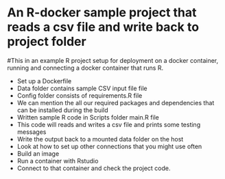 
# An R-docker sample project that reads a csv file and write back to project folder

#This in an example R project setup for deployment on a docker container, running and connecting a docker container that runs R. 

* Set up a Dockerfile
* Data folder contains sample CSV input file file
* Config folder consists of requirements.R file 
* We can mention the all our required packages and dependencies that can be installed during the build
* Written sample R code in Scripts folder main.R file
* This code will reads and writes a csv file and prints some testing messages
* Write the output back to a mounted data folder on the host
* Look at how to set up other connections that you might use often
* Build an image
* Run a container with Rstudio
* Connect to that container and check the project code.







